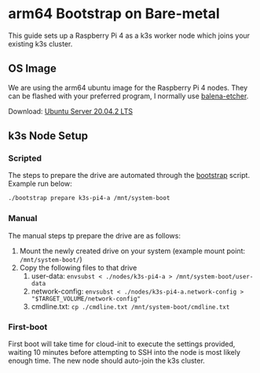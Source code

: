 # arm64 Bootstrap on Bare-metal

This guide sets up a Raspberry Pi 4 as a k3s worker node which joins your existing k3s cluster.

## OS Image

We are using the arm64 ubuntu image for the Raspberry Pi 4 nodes. They can be flashed with your preferred program, I normally use [balena-etcher](https://www.balena.io/etcher/?ref=etcher_menu).

Download: [Ubuntu Server 20.04.2 LTS](https://ubuntu.com/download/raspberry-pi/thank-you?version=20.04.2&architecture=server-arm64+raspi)

## k3s Node Setup

### Scripted

The steps to prepare the drive are automated through the [bootstrap](bootstrap) script. Example run below: 

```bash
./bootstrap prepare k3s-pi4-a /mnt/system-boot
```

### Manual

The manual steps tp prepare the drive are as follows: 

1. Mount the newly created drive on your system (example mount point: `/mnt/system-boot/`)
2. Copy the following files to that drive
   1. user-data: `envsubst < ./nodes/k3s-pi4-a > /mnt/system-boot/user-data`
   2. network-config: `envsubst < ./nodes/k3s-pi4-a.network-config > "$TARGET_VOLUME/network-config"`
   3. cmdline.txt: `cp ./cmdline.txt /mnt/system-boot/cmdline.txt`


### First-boot

First boot will take time for cloud-init to execute the settings provided, waiting 10 minutes before attempting to SSH into the node is most likely enough time. The new node should auto-join the k3s cluster. 
